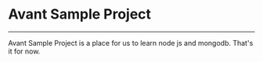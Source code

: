 # Avant Sample Project
--------------------------------------------
Avant Sample Project is a place for us to learn node js and mongodb. 
That's it for now.
